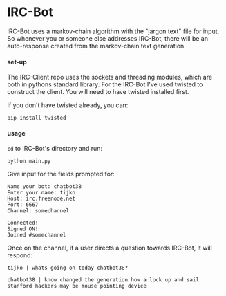 IRC-Bot
=======

IRC-Bot uses a markov-chain algorithm with the "jargon text" file for input.  So whenever you or someone
else addresses IRC-Bot, there will be an auto-response created from the markov-chain text generation.

#### set-up

The IRC-Client repo uses the sockets and threading modules, which are both in pythons 
standard library.  For the IRC-Bot I've used twisted to construct the client.  You will need to 
have twisted installed first. 

If you don't have twisted already, you can:

    pip install twisted
    

#### usage

`cd` to IRC-Bot's directory and run:

    python main.py

Give input for the fields prompted for:

    Name your bot: chatbot38
    Enter your name: tijko
    Host: irc.freenode.net
    Port: 6667
    Channel: somechannel

    Connected!
    Signed ON!
    Joined #somechannel

Once on the channel, if a user directs a question towards IRC-Bot, it will respond:

    tijko | whats going on today chatbot38?

    chatbot38 | know changed the generation how a lock up and sail stanford hackers may be mouse pointing device

